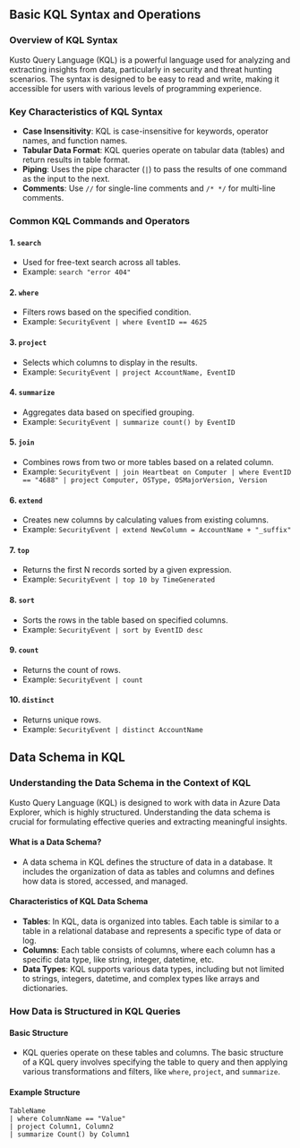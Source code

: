 ## Basic KQL Syntax and Operations

### Overview of KQL Syntax

Kusto Query Language (KQL) is a powerful language used for analyzing and extracting insights from data, particularly in security and threat hunting scenarios. The syntax is designed to be easy to read and write, making it accessible for users with various levels of programming experience.

### Key Characteristics of KQL Syntax

- **Case Insensitivity**: KQL is case-insensitive for keywords, operator names, and function names.
- **Tabular Data Format**: KQL queries operate on tabular data (tables) and return results in table format.
- **Piping**: Uses the pipe character (`|`) to pass the results of one command as the input to the next.
- **Comments**: Use `//` for single-line comments and `/* */` for multi-line comments.

### Common KQL Commands and Operators

#### 1. `search`
- Used for free-text search across all tables.
- Example: `search "error 404"`

#### 2. `where`
- Filters rows based on the specified condition.
- Example: `SecurityEvent | where EventID == 4625`

#### 3. `project`
- Selects which columns to display in the results.
- Example: `SecurityEvent | project AccountName, EventID`

#### 4. `summarize`
- Aggregates data based on specified grouping.
- Example: `SecurityEvent | summarize count() by EventID`

#### 5. `join`
- Combines rows from two or more tables based on a related column.
- Example:
`SecurityEvent
| join Heartbeat on Computer
| where EventID == "4688"
| project Computer, OSType, OSMajorVersion, Version`

#### 6. `extend`
- Creates new columns by calculating values from existing columns.
- Example: `SecurityEvent | extend NewColumn = AccountName + "_suffix"`

#### 7. `top`
- Returns the first N records sorted by a given expression.
- Example: `SecurityEvent | top 10 by TimeGenerated`

#### 8. `sort`
- Sorts the rows in the table based on specified columns.
- Example: `SecurityEvent | sort by EventID desc`

#### 9. `count`
- Returns the count of rows.
- Example: `SecurityEvent | count`

#### 10. `distinct`
- Returns unique rows.
- Example: `SecurityEvent | distinct AccountName`

## Data Schema in KQL

### Understanding the Data Schema in the Context of KQL

Kusto Query Language (KQL) is designed to work with data in Azure Data Explorer, which is highly structured. Understanding the data schema is crucial for formulating effective queries and extracting meaningful insights.

#### What is a Data Schema?

- A data schema in KQL defines the structure of data in a database. It includes the organization of data as tables and columns and defines how data is stored, accessed, and managed.

#### Characteristics of KQL Data Schema

- **Tables**: In KQL, data is organized into tables. Each table is similar to a table in a relational database and represents a specific type of data or log.
- **Columns**: Each table consists of columns, where each column has a specific data type, like string, integer, datetime, etc.
- **Data Types**: KQL supports various data types, including but not limited to strings, integers, datetime, and complex types like arrays and dictionaries.

### How Data is Structured in KQL Queries

#### Basic Structure

- KQL queries operate on these tables and columns. The basic structure of a KQL query involves specifying the table to query and then applying various transformations and filters, like `where`, `project`, and `summarize`.

#### Example Structure

```kql
TableName
| where ColumnName == "Value"
| project Column1, Column2
| summarize Count() by Column1

